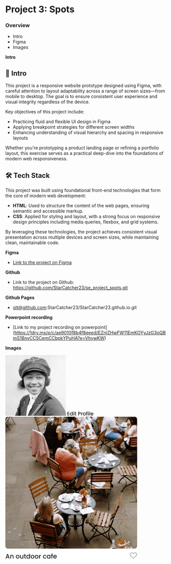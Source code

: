 # Project 3: Spots

### Overview

- Intro
- Figma
- Images

**Intro**

## 🧭 Intro

This project is a responsive website prototype designed using Figma, with careful attention to layout adaptability across a range of screen sizes—from mobile to desktop. The goal is to ensure consistent user experience and visual integrity regardless of the device.

Key objectives of this project include:

- Practicing fluid and flexible UI design in Figma
- Applying breakpoint strategies for different screen widths
- Enhancing understanding of visual hierarchy and spacing in responsive layouts

Whether you're prototyping a product landing page or refining a portfolio layout, this exercise serves as a practical deep-dive into the foundations of modern web responsiveness.

## 🛠️ Tech Stack

This project was built using foundational front-end technologies that form the core of modern web development:

- **HTML**: Used to structure the content of the web pages, ensuring semantic and accessible markup.
- **CSS**: Applied for styling and layout, with a strong focus on responsive design principles including media queries, flexbox, and grid systems.

By leveraging these technologies, the project achieves consistent visual presentation across multiple devices and screen sizes, while maintaining clean, maintainable code.

**Figma**

- [Link to the project on Figma](https://www.figma.com/file/BBNm2bC3lj8QQMHlnqRsga/Sprint-3-Project-%E2%80%94-Spots?type=design&node-id=2%3A60&mode=design&t=afgNFybdorZO6cQo-1)

**Github**

- Link to the project on Github: https://github.com/StarCatcher23/se_project_spots.git

**Github Pages**
- git@github.com:StarCatcher23/StarCatcher23.github.io.git

**Powerpoint recording**

- [Link to my project recording on powerpoint] (https://1drv.ms/p/c/ae9010f8b4f8eeed/EZnjZHwFW11EmKOYyJzG3oQBmS1BnvCC5CemCCbpkYPuHA?e=VhywKW)

**Images**

![alt text](<bessie tiny png.png>)
![alt text](<Edit Profile (1).png>)
![alt text](<Group 8 (1).png>)
